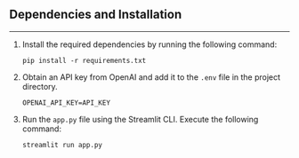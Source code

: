
## Dependencies and Installation
----------------------------
1. Install the required dependencies by running the following command:
   ```
   pip install -r requirements.txt
   ```

2. Obtain an API key from OpenAI and add it to the `.env` file in the project directory.
   ```python3
   OPENAI_API_KEY=API_KEY
   ```

3. Run the `app.py` file using the Streamlit CLI. Execute the following command:
   ```commandline
   streamlit run app.py
   ```
